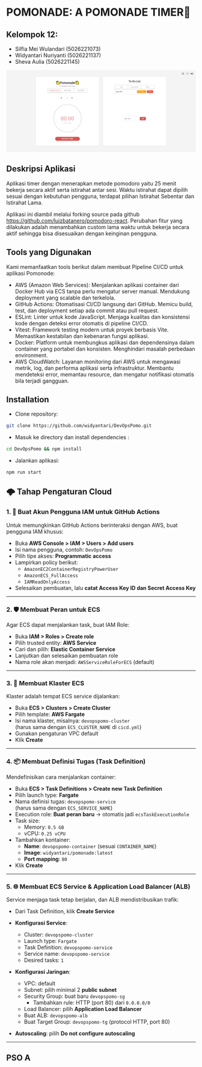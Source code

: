 # POMONADE: A POMONADE TIMER🍋

## Kelompok 12:

- Silfia Mei Wulandari (5026221073)
- Widyantari Nuriyanti (5026221137)
- Sheva Aulia (5026221145)

![Screenshot](screenshot.png)

## Deskripsi Aplikasi

Aplikasi timer dengan menerapkan metode pomodoro yaitu 25 menit bekerja secara aktif serta istirahat antar sesi. Waktu istirahat dapat dipilih sesuai dengan kebutuhan pengguna, terdapat pilihan Istirahat Sebentar dan Istirahat Lama.

Aplikasi ini diambil melalui forking source pada github https://github.com/luizbatanero/pomodoro-react. Perubahan fitur yang dilakukan adalah menambahkan custom lama waktu untuk bekerja secara aktif sehingga bisa disesuaikan dengan keinginan pengguna.

## Tools yang Digunakan

Kami memanfaatkan tools berikut dalam membuat Pipeline CI/CD untuk aplikasi Pomonode:
- AWS (Amazon Web Services): Menjalankan aplikasi container dari Docker Hub via ECS tanpa perlu mengatur server manual. Mendukung deployment yang scalable dan terkelola.
- GitHub Actions: Otomatisasi CI/CD langsung dari GitHub. Memicu build, test, dan deployment setiap ada commit atau pull request.
- ESLint: Linter untuk kode JavaScript. Menjaga kualitas dan konsistensi kode dengan deteksi error otomatis di pipeline CI/CD.
- Vitest: Framework testing modern untuk proyek berbasis Vite. Memastikan kestabilan dan kebenaran fungsi aplikasi.
- Docker: Platform untuk membungkus aplikasi dan dependensinya dalam container yang portabel dan konsisten. Menghindari masalah perbedaan environment.
- AWS CloudWatch: Layanan monitoring dari AWS untuk mengawasi metrik, log, dan performa aplikasi serta infrastruktur. Membantu mendeteksi error, memantau resource, dan mengatur notifikasi otomatis bila terjadi gangguan.

## Installation

- Clone repository:
```bash
git clone https://github.com/widyantari/DevOpsPomo.git
```

- Masuk ke directory dan install dependencies :
```bash
cd DevOpsPomo && npm install
```

- Jalankan aplikasi:
```bash
npm run start
```

## 🌩️ Tahap Pengaturan Cloud

### 1. 👤 Buat Akun Pengguna IAM untuk GitHub Actions

Untuk memungkinkan GitHub Actions berinteraksi dengan AWS, buat pengguna IAM khusus:

- Buka **AWS Console > IAM > Users > Add users**
- Isi nama pengguna, contoh: `DevOpsPomo`
- Pilih tipe akses: **Programmatic access**
- Lampirkan policy berikut:
  - `AmazonEC2ContainerRegistryPowerUser`
  - `AmazonECS_FullAccess`
  - `IAMReadOnlyAccess`
- Selesaikan pembuatan, lalu **catat Access Key ID dan Secret Access Key**

---

### 2. 🛡️ Membuat Peran untuk ECS

Agar ECS dapat menjalankan task, buat IAM Role:

- Buka **IAM > Roles > Create role**
- Pilih trusted entity: **AWS Service**
- Cari dan pilih: **Elastic Container Service**
- Lanjutkan dan selesaikan pembuatan role
- Nama role akan menjadi: `AWSServiceRoleForECS` (default)

---

### 3. 🧱 Membuat Klaster ECS

Klaster adalah tempat ECS service dijalankan:

- Buka **ECS > Clusters > Create Cluster**
- Pilih template: **AWS Fargate**
- Isi nama klaster, misalnya: `devopspomo-cluster`  
  (harus sama dengan `ECS_CLUSTER_NAME` di `cicd.yml`)
- Gunakan pengaturan VPC default
- Klik **Create**

---

### 4. 📦 Membuat Definisi Tugas (Task Definition)

Mendefinisikan cara menjalankan container:

- Buka **ECS > Task Definitions > Create new Task Definition**
- Pilih launch type: **Fargate**
- Nama definisi tugas: `devopspomo-service`  
  (harus sama dengan `ECS_SERVICE_NAME`)
- Execution role: **Buat peran baru** → otomatis jadi `ecsTaskExecutionRole`
- Task size:
  - Memory: `0.5 GB`
  - vCPU: `0.25 vCPU`
- Tambahkan kontainer:
  - **Name**: `devopspomo-container` (sesuai `CONTAINER_NAME`)
  - **Image**: `widyantari/pomonade:latest`
  - **Port mapping**: `80`
- Klik **Create**

---

### 5. 🌐 Membuat ECS Service & Application Load Balancer (ALB)

Service menjaga task tetap berjalan, dan ALB mendistribusikan trafik:

- Dari Task Definition, klik **Create Service**
- **Konfigurasi Service**:
  - Cluster: `devopspomo-cluster`
  - Launch type: `Fargate`
  - Task Definition: `devopspomo-service`
  - Service name: `devopspomo-service`
  - Desired tasks: `1`

- **Konfigurasi Jaringan**:
  - VPC: default
  - Subnet: pilih minimal 2 **public subnet**
  - Security Group: buat baru `devopspomo-sg`
    - Tambahkan rule: HTTP (port 80) dari `0.0.0.0/0`
  - Load Balancer: pilih **Application Load Balancer**
  - Buat ALB: `devopspomo-alb`
  - Buat Target Group: `devopspomo-tg` (protocol HTTP, port 80)

- **Autoscaling**: pilih **Do not configure autoscaling**

---

## PSO A
